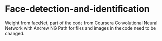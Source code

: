 # Face-detection-and-identification

Weight from faceNet, part of the code from Coursera Convolutional Neural Network with Andrew NG
Path for files and images in the code need to be changed. 

